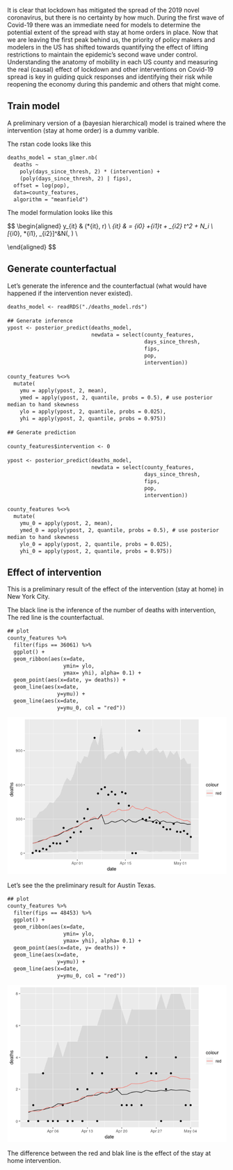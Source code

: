 It is clear that lockdown has mitigated the spread of the 2019 novel
coronavirus, but there is no certainty by how much. During the first
wave of Covid-19 there was an immediate need for models to determine the
potential extent of the spread with stay at home orders in place. Now
that we are leaving the first peak behind us, the priority of policy
makers and modelers in the US has shifted towards quantifying the effect
of lifting restrictions to maintain the epidemic’s second wave under
control. Understanding the anatomy of mobility in each US county and
measuring the real (causal) effect of lockdown and other interventions
on Covid-19 spread is key in guiding quick responses and identifying
their risk while reopening the economy during this pandemic and others
that might come.

Train model
-----------

A preliminary version of a (bayesian hierarchical) model is trained
where the intervention (stay at home order) is a dummy varible.

The rstan code looks like this

    deaths_model = stan_glmer.nb(
      deaths ~
        poly(days_since_thresh, 2) * (intervention) +
        (poly(days_since_thresh, 2) | fips),
      offset = log(pop), 
      data=county_features, 
      algorithm = "meanfield")

The model formulation looks like this

$$ \\begin{aligned} y\_{it} & (*{it}, r) \\ *{it} & = *{i0} +*{i1}t +
\_{i2} t^2 + N\_i \\ \[*{i0}, *{i1}, \_{i2}\]^&N(, ) \\

\\end{aligned} $$

Generate counterfactual
-----------------------

Let’s generate the inference and the counterfactual (what would have
happened if the intervention never existed).

    deaths_model <- readRDS("./deaths_model.rds")

    ## Generate inference
    ypost <- posterior_predict(deaths_model, 
                               newdata = select(county_features, 
                                                days_since_thresh,
                                                fips,
                                                pop,
                                                intervention))

    county_features %<>% 
      mutate(
        ymu = apply(ypost, 2, mean),
        ymed = apply(ypost, 2, quantile, probs = 0.5), # use posterior median to hand skewness
        ylo = apply(ypost, 2, quantile, probs = 0.025),
        yhi = apply(ypost, 2, quantile, probs = 0.975)) 

    ## Generate prediction

    county_features$intervention <- 0

    ypost <- posterior_predict(deaths_model, 
                               newdata = select(county_features, 
                                                days_since_thresh,
                                                fips,
                                                pop,
                                                intervention))

    county_features %<>% 
      mutate(
        ymu_0 = apply(ypost, 2, mean),
        ymed_0 = apply(ypost, 2, quantile, probs = 0.5), # use posterior median to hand skewness
        ylo_0 = apply(ypost, 2, quantile, probs = 0.025),
        yhi_0 = apply(ypost, 2, quantile, probs = 0.975)) 

Effect of intervention
----------------------

This is a preliminary result of the effect of the intervention (stay at
home) in New York City.

The black line is the inference of the number of deaths with
intervention, The red line is the counterfactual.

    ## plot
    county_features %>%
      filter(fips == 36061) %>%
      ggplot() +
      geom_ribbon(aes(x=date,
                      ymin= ylo,
                      ymax= yhi), alpha= 0.1) +
      geom_point(aes(x=date, y= deaths)) +
      geom_line(aes(x=date,
                    y=ymu)) +
      geom_line(aes(x=date,
                    y=ymu_0, col = "red"))

![](vanilla_model_files/figure-markdown_strict/unnamed-chunk-2-1.png)

Let’s see the the preliminary result for Austin Texas.

    ## plot
    county_features %>%
      filter(fips == 48453) %>%
      ggplot() +
      geom_ribbon(aes(x=date,
                      ymin= ylo,
                      ymax= yhi), alpha= 0.1) +
      geom_point(aes(x=date, y= deaths)) +
      geom_line(aes(x=date,
                    y=ymu)) +
      geom_line(aes(x=date,
                    y=ymu_0, col = "red"))

![](vanilla_model_files/figure-markdown_strict/unnamed-chunk-3-1.png)

The difference between the red and blak line is the effect of the stay
at home intervention.
